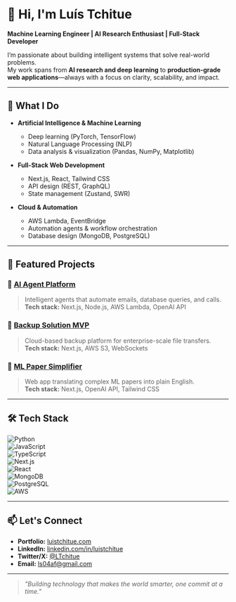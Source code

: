 # 👋 Hi, I'm Luís Tchitue

**Machine Learning Engineer | AI Research Enthusiast | Full-Stack Developer**

I’m passionate about building intelligent systems that solve real-world problems.  
My work spans from **AI research and deep learning** to **production-grade web applications**—always with a focus on clarity, scalability, and impact.

---

## 🚀 What I Do

- **Artificial Intelligence & Machine Learning**  
  - Deep learning (PyTorch, TensorFlow)  
  - Natural Language Processing (NLP)  
  - Data analysis & visualization (Pandas, NumPy, Matplotlib)

- **Full-Stack Web Development**  
  - Next.js, React, Tailwind CSS  
  - API design (REST, GraphQL)  
  - State management (Zustand, SWR)

- **Cloud & Automation**  
  - AWS Lambda, EventBridge  
  - Automation agents & workflow orchestration  
  - Database design (MongoDB, PostgreSQL)

---

## 📌 Featured Projects

### 🔹 [AI Agent Platform](https://github.com/yourusername/project1)
> Intelligent agents that automate emails, database queries, and calls.  
**Tech stack:** Next.js, Node.js, AWS Lambda, OpenAI API

### 🔹 [Backup Solution MVP](https://github.com/yourusername/project2)
> Cloud-based backup platform for enterprise-scale file transfers.  
**Tech stack:** Next.js, AWS S3, WebSockets

### 🔹 [ML Paper Simplifier](https://github.com/yourusername/project3)
> Web app translating complex ML papers into plain English.  
**Tech stack:** Next.js, OpenAI API, Tailwind CSS

---

## 🛠 Tech Stack

![Python](https://img.shields.io/badge/-Python-3776AB?logo=python&logoColor=white)  
![JavaScript](https://img.shields.io/badge/-JavaScript-F7DF1E?logo=javascript&logoColor=black)  
![TypeScript](https://img.shields.io/badge/-TypeScript-3178C6?logo=typescript&logoColor=white)  
![Next.js](https://img.shields.io/badge/-Next.js-000000?logo=nextdotjs&logoColor=white)  
![React](https://img.shields.io/badge/-React-61DAFB?logo=react&logoColor=black)  
![MongoDB](https://img.shields.io/badge/-MongoDB-47A248?logo=mongodb&logoColor=white)  
![PostgreSQL](https://img.shields.io/badge/-PostgreSQL-4169E1?logo=postgresql&logoColor=white)  
![AWS](https://img.shields.io/badge/-AWS-232F3E?logo=amazonwebservices&logoColor=white)  

---

## 📫 Let's Connect

- **Portfolio:** [luistchitue.com](https://luistchitue.com)  
- **LinkedIn:** [linkedin.com/in/luistchitue](https://linkedin.com/in/luistchitue)  
- **Twitter/X:** [@LTchitue](https://twitter.com/luistchitue)  
- **Email:** ls04af@gmail.com  

---

> _"Building technology that makes the world smarter, one commit at a time."_
